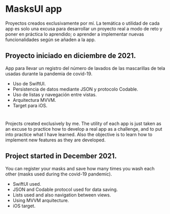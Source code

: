 # MasksUI app

Proyectos creados exclusivamente por mí. La temática o utilidad de cada app es solo una excusa para desarrollar un proyecto real a modo de reto y poner en práctica lo aprendido; o aprender a implementar nuevas funcionalidades según se añaden a la app.

## Proyecto iniciado en diciembre de 2021.

App para llevar un registro del número de lavados de las mascarillas de tela usadas durante la pandemia de covid-19.

* Uso de SwiftUI.
* Persistencia de datos mediante JSON y protocolo Codable.
* Uso de listas y navegación entre vistas.
* Arquitectura MVVM.
* Target para iOS.

#
#

Projects created exclusively by me. The utility of each app is just taken as an excuse to practice how to develop a real app as a challenge, and to put into practice what I have learned. Also the objective is to learn how to implement new features as they are developed.

## Project started in December 2021.

You can register your masks and save how many times you wash each other (masks used during the covid-19 pandemic).

* SwiftUI used.
* JSON and Codable protocol used for data saving.
* Lists used and also navigation between views.
* Using MVVM arquitecture.
* iOS target.
